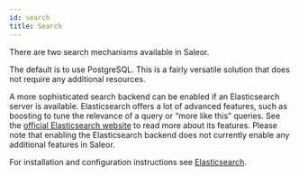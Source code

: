 ```yaml
---
id: search
title: Search
---
```


There are two search mechanisms available in Saleor.

The default is to use PostgreSQL. This is a fairly versatile solution that does not require any additional resources.

A more sophisticated search backend can be enabled if an Elasticsearch server is available. Elasticsearch offers a lot of advanced features, such as boosting to tune the relevance of a query or “more like this” queries. See the [official Elasticsearch website](https://www.elastic.co/products/elasticsearch) to read more about its features. Please note that enabling the Elasticsearch backend does not currently enable any additional features in Saleor.

For installation and configuration instructions see [Elasticsearch](integrations/elasticsearch.md).
